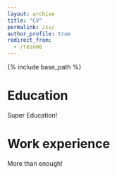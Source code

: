 ```yaml
---
layout: archive
title: "CV"
permalink: /cv/
author_profile: true
redirect_from:
  - /resume
---
```


{% include base_path %}

Education
======
Super Education!

Work experience
======
More than enough!
